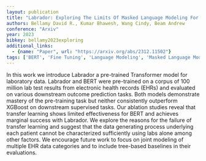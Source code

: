 ```yaml
---
layout: publication
title: "Labrador: Exploring The Limits Of Masked Language Modeling For Laboratory Data"
authors: Bellamy David R., Kumar Bhawesh, Wang Cindy, Beam Andrew
conference: "Arxiv"
year: 2023
bibkey: bellamy2023exploring
additional_links:
  - {name: "Paper", url: "https://arxiv.org/abs/2312.11502"}
tags: ['BERT', 'Fine Tuning', 'Language Modeling', 'Masked Language Model', 'Model Architecture', 'Pretraining Methods', 'RAG', 'Reinforcement Learning', 'Training Techniques', 'Transformer']
---
```

In this work we introduce Labrador a pre-trained Transformer model for laboratory data. Labrador and BERT were pre-trained on a corpus of 100 million lab test results from electronic health records (EHRs) and evaluated on various downstream outcome prediction tasks. Both models demonstrate mastery of the pre-training task but neither consistently outperform XGBoost on downstream supervised tasks. Our ablation studies reveal that transfer learning shows limited effectiveness for BERT and achieves marginal success with Labrador. We explore the reasons for the failure of transfer learning and suggest that the data generating process underlying each patient cannot be characterized sufficiently using labs alone among other factors. We encourage future work to focus on joint modeling of multiple EHR data categories and to include tree-based baselines in their evaluations.
